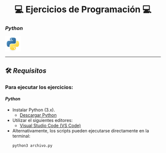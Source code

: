 # <h1 align="center"> 💻 Ejercicios de Programación  💻 </h1>  

### *Python*
<a href="https://www.python.org/" target="_blank" rel="noreferrer"> 
    <img src="https://raw.githubusercontent.com/devicons/devicon/master/icons/python/python-original.svg" alt="Python" width="50" height="50"/> 
  </a>

    

---

## 🛠 *Requisitos*

### Para ejecutar los ejercicios:

#### *Python*  
- Instalar Python (3.x).  
  - [Descargar Python](https://www.python.org/downloads/)  
- Utilizar el siguientes editores:  
  - [Visual Studio Code (VS Code)](https://code.visualstudio.com/)  
- Alternativamente, los scripts pueden ejecutarse directamente en la terminal:  
  ```bash
  python3 archivo.py
